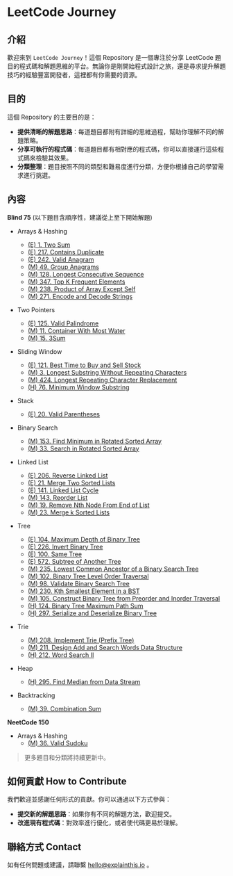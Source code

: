 # LeetCode Journey

## 介紹
歡迎來到 `LeetCode Journey`！這個 Repository 是一個專注於分享 LeetCode 題目的程式碼和解題思維的平台。無論你是剛開始程式設計之旅，還是尋求提升解題技巧的經驗豐富開發者，這裡都有你需要的資源。

## 目的
這個 Repository 的主要目的是：

* **提供清晰的解題思路**：每道題目都附有詳細的思維過程，幫助你理解不同的解題策略。
* **分享可執行的程式碼**：每道題目都有相對應的程式碼，你可以直接運行這些程式碼來檢驗其效果。
* **分類整理**：題目按照不同的類型和難易度進行分類，方便你根據自己的學習需求進行挑選。

## 內容
**Blind 75**
(以下題目含順序性，建議從上至下開始解題)
* Arrays & Hashing
    * [(E) 1. Two Sum](solutions/1.%20Two%20Sum/)
    * [(E) 217. Contains Duplicate](solutions/217.%20Contains%20Duplicate/)
    * [(E) 242. Valid Anagram](solutions/242.%20Valid%20Anagram/)
    * [(M) 49. Group Anagrams](solutions/49.%20Group%20Anagrams/)
    * [(M) 128. Longest Consecutive Sequence](solutions/128.%20Longest%20Consecutive%20Sequence/)
    * [(M) 347. Top K Frequent Elements](solutions/347.%20Top%20K%20Frequent%20Elements/)
    * [(M) 238. Product of Array Except Self](solutions/238.%20Product%20of%20Array%20Except%20Self)
    * [(M) 271. Encode and Decode Strings](solutions/271.%20Encode%20and%20Decode%20Strings)
    
* Two Pointers
    * [(E) 125. Valid Palindrome](solutions/125.%20Valid%20Palindrome/)
    * [(M) 11. Container With Most Water](solutions/11.%20Container%20With%20Most%20Water/)
    * [(M) 15. 3Sum](solutions/15.%203Sum/)

* Sliding Window
    * [(E) 121. Best Time to Buy and Sell Stock](solutions/121.%20Best%20Time%20to%20Buy%20and%20Sell%20Stock/)
    * [(M) 3. Longest Substring Without Repeating Characters](solutions/3.%20Longest%20Substring%20Without%20Repeating%20Characters)
    * [(M) 424. Longest Repeating Character Replacement](solutions/424.%20Longest%20Repeating%20Character%20Replacement)
    * [(H) 76. Minimum Window Substring](solutions/76.%20Minimum%20Window%20Substring/)

* Stack
    * [(E) 20. Valid Parentheses](solutions/20.%20Valid%20Parentheses/)

* Binary Search
    * [(M) 153. Find Minimum in Rotated Sorted Array](solutions/153.%20Find%20Minimum%20in%20Rotated%20Sorted%20Array/)
    * [(M) 33. Search in Rotated Sorted Array](solutions/33.%20Search%20in%20Rotated%20Sorted%20Array/)

* Linked List
    * [(E) 206. Reverse Linked List](solutions/206.%20Reverse%20Linked%20List/)
    * [(E) 21. Merge Two Sorted Lists](solutions/21.%20Merge%20Two%20Sorted%20Lists/)
    * [(E) 141. Linked List Cycle](solutions/141.%20Linked%20List%20Cycle/)
    * [(M) 143. Reorder List](solutions/143.%20Reorder%20List/)
    * [(M) 19. Remove Nth Node From End of List](solutions/19.%20Remove%20Nth%20Node%20From%20End%20of%20List/)
    * [(M) 23. Merge k Sorted Lists](solutions/23.%20Merge%20k%20Sorted%20Lists/)

* Tree
    * [(E) 104. Maximum Depth of Binary Tree](solutions/104.%20Maximum%20Depth%20of%20Binary%20Tree/)
    * [(E) 226. Invert Binary Tree](solutions/226.%20Invert%20Binary%20Tree/)
    * [(E) 100. Same Tree](solutions/100.%20Same%20Tree/)
    * [(E) 572. Subtree of Another Tree](solutions/572.%20Subtree%20of%20Another%20Tree/)
    * [(M) 235. Lowest Common Ancestor of a Binary Search Tree](solutions/235.%20Lowest%20Common%20Ancestor%20of%20a%20Binary%20Search%20Tree/)
    * [(M) 102. Binary Tree Level Order Traversal](solutions/102.%20Binary%20Tree%20Level%20Order%20Traversal/)
    * [(M) 98. Validate Binary Search Tree](solutions/98.%20Validate%20Binary%20Search%20Tree/)
    * [(M) 230. Kth Smallest Element in a BST](solutions/230.%20Kth%20Smallest%20Element%20in%20a%20BST/)
    * [(M) 105. Construct Binary Tree from Preorder and Inorder Traversal](solutions/105.%20Construct%20Binary%20Tree%20from%20Preorder%20and%20Inorder%20Traversal/)
    * [(H) 124. Binary Tree Maximum Path Sum](solutions/124.%20Binary%20Tree%20Maximum%20Path%20Sum/)
    * [(H) 297. Serialize and Deserialize Binary Tree](solutions/297.%20Serialize%20and%20Deserialize%20Binary%20Tree/)

* Trie
  * [(M) 208. Implement Trie (Prefix Tree)](solutions/208.%20Implement%20Trie%20(Prefix%20Tree)/)
  * [(M) 211. Design Add and Search Words Data Structure](solutions/211.%20Design%20Add%20and%20Search%20Words%20Data%20Structure/)
  * [(H) 212. Word Search II](solutions/212.%20Word%20Search%20II/)

* Heap
  * [(H) 295. Find Median from Data Stream](solutions/295.%20Find%20Median%20from%20Data%20Stream/)

* Backtracking
  * [(M) 39. Combination Sum](solutions/39.%20Combination%20Sum/)


**NeetCode 150**
* Arrays & Hashing
    * [(M) 36. Valid Sudoku](solutions/36.%20Valid%20Sudoku/)

> 更多題目和分類將持續更新中。

## 如何貢獻 How to Contribute

我們歡迎並感謝任何形式的貢獻。你可以通過以下方式參與：

- **提交新的解題思路**：如果你有不同的解題方法，歡迎提交。
- **改進現有程式碼**：對效率進行優化，或者使代碼更易於理解。


## 聯絡方式 Contact

如有任何問題或建議，請聯繫 [hello@explainthis.io](hello@explainthis.io) 。
